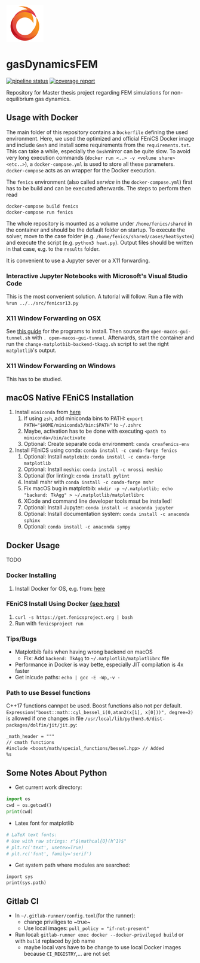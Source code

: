 <p align="left"><img src="logo.png" height=100px ></p>

# gasDynamicsFEM

[![pipeline status](https://git.rwth-aachen.de/lambert.theisen/gasdynamicsfem/badges/master/pipeline.svg)](https://git.rwth-aachen.de/lambert.theisen/gasdynamicsfem/commits/master)
[![coverage report](https://git.rwth-aachen.de/lambert.theisen/gasdynamicsfem/badges/master/coverage.svg)](https://git.rwth-aachen.de/lambert.theisen/gasdynamicsfem/commits/master)<center></center>

Repository for Master thesis project regarding FEM simulations for non-equilibrium gas dynamics.

## Usage with Docker

The main folder of this repository contains a `Dockerfile` defining the used environment. Here, we used the optimized and official FEniCS Docker image and include `Gmsh` and install some requirements from the `requirements.txt`. This can take a while, especially the `Gmsh`mirror can be quite slow. To avoid very long execution commands (`docker run <..> -v <volume share> <etc..>`), a `docker-compose.yml` is used to store all these parameters. `docker-compose` acts as an wrapper for the Docker execution.

The `fenics` environment (also called *service* in the `docker-compose.yml`) first has to be build and can be executed afterwards. The steps to perform then read

```
docker-compose build fenics
docker-compose run fenics
```

The whole repository is mounted as a volume under `/home/fenics/shared` in the container and should be the default folder on startup. To execute the solver, move to the case folder (e.g. `/home/fenics/shared/cases/heatSystem`) and execute the script (e.g. `python3 heat.py`). Output files should be written in that case, e.g. to the `results` folder.

It is convenient to use a Jupyter sever or a X11 forwarding.

### Interactive Jupyter Notebooks with Microsoft's Visual Studio Code

This is the most convenient solution. A tutorial will follow.
Run a file with `%run ../../src/fenicsr13.py`

### X11 Window Forwarding on OSX

See [this guide](http://joshuamccall.com/articles/docker.html) for the programs to install. Then source the `open-macos-gui-tunnel.sh` with `. open-macos-gui-tunnel`. Afterwards, start the container and run the `change-matplotbib-backend-tkagg.sh` script to set the right `matplotlib`'s output.

### X11 Window Forwarding on Windows

This has to be studied.

## macOS Native FEniCS Installation

1. Install `miniconda` from [here]([here](https://conda.io/projects/conda/en/latest/user-guide/install/macos.html))
   1. If using `zsh`, add miniconda bins to PATH: `export PATH="$HOME/miniconda3/bin:$PATH"` to `~/.zshrc`
   2. Maybe, activation has to be done with executing `<path to miniconda>/bin/activate`
   3. Optional: Create separate coda environment: `conda creafenics-env`
2. Install FEniCS using conda: `conda install -c conda-forge fenics`
   1. Optional: Install `matplobib`: `conda install -c conda-forge matplotlib`
   2. Optional: Install `meshio`: `conda install -c mrossi meshio`
   3. Optional (for linting): `conda install pylint`
   4. Install mshr with `conda install -c conda-forge mshr`
   5. Fix macOS bug in matplotbib: `mkdir -p ~/.matplotlib; echo "backend: TkAgg" > ~/.matplotlib/matplotlibrc`
   6. XCode and command line developer tools msut be installed!
   7. Optional: Install Jupyter: `conda install -c anaconda jupyter`
   8. Optional: Install documentation system: `conda install -c anaconda sphinx`
   9. Optional: `conda install -c anaconda sympy`

## Docker Usage

TODO

### Docker Installing

1. Install Docker for OS, e.g. from: [here](https://hub.docker.com/editions/community/docker-ce-desktop-mac)

### FEniCS Install Using Docker [(see here)](https://fenics.readthedocs.io/projects/containers/en/latest/quickstart.html)

1. `curl -s https://get.fenicsproject.org | bash`
2. Run with `fenicsproject run`

### Tips/Bugs

- Matplotbib fails when having wrong backend on macOS
  - Fix: Add `backend: TkAgg` to `~/.matplotlib/matplotlibrc` file
- Performance in Docker is way bette, especially JIT compilation is 4x faster
- Get inlcude paths: `echo | gcc -E -Wp,-v -`


### Path to use Bessel functions
C++17 functions cannpot be used. Boost functions also not per default. `Expression("boost::math::cyl_bessel_i(0,atan2(x[1], x[0]))", degree=2)` is allowed if one changes in file `/usr/local/lib/python3.6/dist-packages/dolfin/jit/jit.py`:

```
_math_header = """
// cmath functions
#include <boost/math/special_functions/bessel.hpp> // Added
%s
```

## Some Notes About Python

- Get current work directory:

```python
import os
cwd = os.getcwd()
print(cwd)
```

- Latex font for matplotlib

```python
# LaTeX text fonts:
# Use with raw strings: r"$\mathcal{O}(h^1)$"
# plt.rc('text', usetex=True)
# plt.rc('font', family='serif')
```

- Get system path where modules are searched:

```
import sys
print(sys.path)
```

## Gitlab CI
- In `~/.gitlab-runner/config.toml`(for the runner):
  - change priviliges to ~true~
  - Use local images: `pull_policy = "if-not-present"`
- Run local: `gitlab-runner exec docker --docker-privileged build` or with `build` replaced by job name
  - maybe local vars have to be change to use local Docker images because `CI_REGISTRY`,... are not set
